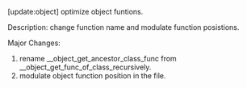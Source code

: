 [update:object] optimize object funtions.

Description:
change function name and modulate function posistions.

Major Changes:
1. rename __object_get_ancestor_class_func from __object_get_func_of_class_recursively.
2. modulate object function position in the file.